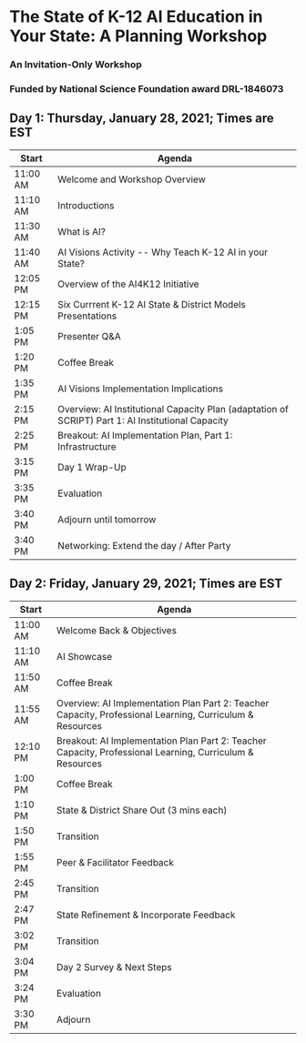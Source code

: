 # The State of K-12 AI Education in Your State: A Planning Workshop
### An Invitation-Only Workshop
### Funded by National Science Foundation award DRL-1846073

## Day 1: Thursday, January 28, 2021; Times are EST

|Start|Agenda|
|-----|------|
|11:00 AM| Welcome and Workshop Overview
|11:10 AM| Introductions
|11:30 AM| What is AI?
|11:40 AM| AI Visions Activity -- Why Teach K-12 AI in your State?
|12:05 PM| Overview of the AI4K12 Initiative
|12:15 PM| Six Currrent K-12 AI State & District Models Presentations
|1:05 PM| Presenter Q&A
|1:20 PM| Coffee Break
|1:35 PM| AI Visions Implementation Implications
|2:15 PM| Overview: AI Institutional Capacity Plan (adaptation of SCRIPT) Part 1: AI Institutional Capacity
|2:25 PM| Breakout: AI Implementation Plan, Part 1: Infrastructure
|3:15 PM| Day 1 Wrap-Up
|3:35 PM| Evaluation
|3:40 PM| Adjourn until tomorrow
|3:40 PM| Networking: Extend the day / After Party

## Day 2: Friday, January 29, 2021; Times are EST
|Start|Agenda|
|--------|------|
|11:00 AM| Welcome Back & Objectives
|11:10 AM| AI Showcase
|11:50 AM| Coffee Break
|11:55 AM| Overview: AI Implementation Plan Part 2: Teacher Capacity, Professional Learning, Curriculum & Resources
|12:10 PM| Breakout: AI Implementation Plan Part 2: Teacher Capacity, Professional Learning, Curriculum & Resources
|1:00 PM| Coffee Break
|1:10 PM| State & District Share Out (3 mins each)
|1:50 PM| Transition
|1:55 PM| Peer & Facilitator Feedback
|2:45 PM| Transition
|2:47 PM| State Refinement & Incorporate Feedback
|3:02 PM| Transition
|3:04 PM| Day 2 Survey & Next Steps
|3:24 PM| Evaluation
|3:30 PM| Adjourn


